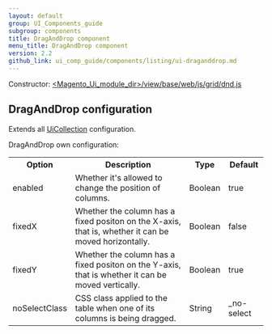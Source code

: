 ```yaml
---
layout: default
group: UI_Components_guide
subgroup: components
title: DragAndDrop component
menu_title: DragAndDrop component
version: 2.2
github_link: ui_comp_guide/components/listing/ui-draganddrop.md
---
```


Constructor: [<Magento_Ui_module_dir>/view/base/web/js/grid/dnd.js]({{site.mage2200url}}app/code/Magento/Ui/view/base/web/js/grid/dnd.js)

## DragAndDrop configuration

Extends all [UiCollection]({{page.baseurl}}ui_comp_guide/concepts/ui_comp_uicollection_concept.html) configuration.

DragAndDrop own configuration:

<table>
  <tr>
    <th>Option</th>
    <th>Description</th>
    <th>Type</th>
    <th>Default</th>
  </tr>
  <tr>
    <td>enabled</td>
    <td>Whether it's allowed to change the position of columns.</td>
    <td>Boolean</td>
    <td>true</td>
  </tr>
  <tr>
    <td>fixedX</td>
    <td>Whether the column has a fixed positon on the X-axis, that is, whether it can be moved horizontally.</td>
    <td>Boolean</td>
    <td>false</td>
  </tr>
  <tr>
    <td>fixedY</td>
    <td>Whether the column has a fixed positon on the Y-axis,  that is whether it can be moved vertically.</td>
    <td>Boolean</td>
    <td>true</td>
  </tr>
  <tr>
    <td>noSelectClass</td>
    <td>CSS class applied to the table when one of its columns is being dragged.</td>
    <td>String</td>
    <td>_no-select</td>
  </tr>
</table>